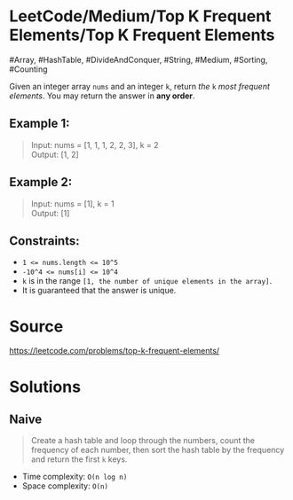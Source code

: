 # LeetCode/Medium/Top K Frequent Elements/Top K Frequent Elements

#Array, #HashTable, #DivideAndConquer, #String, #Medium, #Sorting, #Counting

Given an integer array `nums` and an integer `k`, return *the* `k` *most frequent elements*. You may return the answer in **any order**.

## Example 1:

> Input: nums = [1, 1, 1, 2, 2, 3], k = 2\
> Output: [1, 2]

## Example 2:

> Input: nums = [1], k = 1\
> Output: [1]

## Constraints:

- `1 <= nums.length <= 10^5`
- `-10^4 <= nums[i] <= 10^4`
- `k` is in the range `[1, the number of unique elements in the array]`.
- It is guaranteed that the answer is unique.

# Source
https://leetcode.com/problems/top-k-frequent-elements/

# Solutions

## Naive

> Create a hash table and loop through the numbers, count the frequency of each number, then sort the hash table by the frequency and return the first `k` keys.

- Time complexity: `O(n log n)`
- Space complexity: `O(n)`
